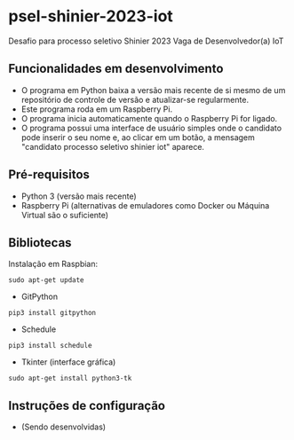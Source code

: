 # psel-shinier-2023-iot

Desafio para processo seletivo Shinier 2023
Vaga de Desenvolvedor(a) IoT

## Funcionalidades em desenvolvimento

- O programa em Python baixa a versão mais recente de si mesmo de um repositório de controle de versão e atualizar-se regularmente.
- Este programa roda em um Raspberry Pi.
- O programa inicia automaticamente quando o Raspberry Pi for ligado.
- O programa possui uma interface de usuário simples onde o candidato pode inserir o seu nome e, ao clicar em um botão, a mensagem "candidato processo seletivo shinier iot" aparece.

## Pré-requisitos

- Python 3 (versão mais recente)
- Raspberry Pi (alternativas de emuladores como Docker ou Máquina Virtual são o suficiente)

## Bibliotecas

Instalação em Raspbian:

```
sudo apt-get update
```

- GitPython

```
pip3 install gitpython
```

- Schedule

```
pip3 install schedule
```

- Tkinter (interface gráfica)

```
sudo apt-get install python3-tk
```

## Instruções de configuração

- (Sendo desenvolvidas)
